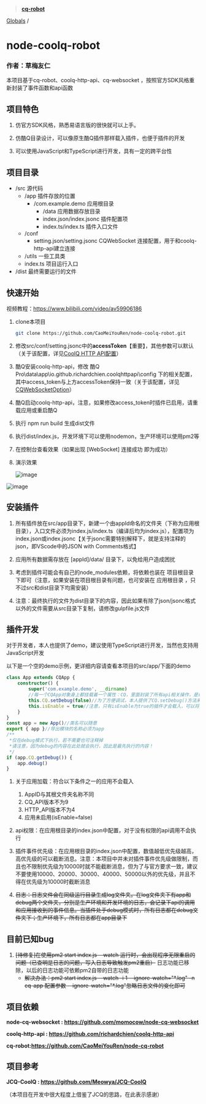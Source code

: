 > **[cq-robot](README.md)**

[Globals](globals.md) /

# node-coolq-robot

### 作者：草梅友仁

本项目基于cq-robot、coolq-http-api、cq-websocket ，按照官方SDK风格重新封装了事件函数和api函数

## 项目特色

1.  仿官方SDK风格，熟悉易语言版的很快就可以上手。

2.  仿酷Q目录设计，可以像原生酷Q插件那样载入插件，也便于插件的开发

3.  可以使用JavaScript和TypeScript进行开发，具有一定的跨平台性

## 项目目录

-   /src 源代码
    -   /app 插件存放的位置
        -   /com.example.demo 应用根目录
            -   /data  应用数据存放目录
            -   index.json/index.jsonc 插件配置项
            -   index.ts/index.ts 插件入口文件
    -   /conf 
        -   setting.json/setting.jsonc  CQWebSocket 连接配置，用于和coolq-http-api建立连接
    -   /utils 一些工具类
    -   index.ts 项目运行入口
-   /dist 最终需要运行的文件

## 快速开始

视频教程：https://www.bilibili.com/video/av59906186

1.  clone本项目

    ```bash
    git clone https://github.com/CaoMeiYouRen/node-coolq-robot.git
    ```

2.  修改src/conf/setting.jsonc中的**accessToken**【重要】，其他参数可以默认（关于该配置，详见[CoolQ HTTP API配置](https://cqhttp.cc/docs/4.10/#/Configuration)）

3.  酷Q安装coolq-http-api，修改 酷Q Pro\data\app\io.github.richardchien.coolqhttpapi\config 下的相关配置，其中access_token与上方accessToken保持一致（关于该配置，详见[CQWebSocketOption](https://github.com/momocow/node-cq-websocket/blob/master/docs/api/CQWebSocket.md)）

4.  酷Q启动coolq-http-api，注意，如果修改access_token时插件已启用，请重载应用或重启酷Q

5.  执行 npm run build 生成dist文件

6.  执行dist/index.js，开发环境下可以使用nodemon，生产环境可以使用pm2等

7.  在控制台查看效果（如果出现 [WebSocket] 连接成功 即为成功）

8.  演示效果

    ![image](https://wx3.sinaimg.cn/mw690/006W7JQLly1g50s3grxlrj314d09pn0r.jpg)

![image](https://wx2.sinaimg.cn/mw690/006W7JQLly1g50s3xkx9tj30kj05lwey.jpg)

## 安装插件

1.  所有插件放在src/app目录下，新建一个由appId命名的文件夹（下称为应用根目录），入口文件必须为index.js/index.ts（编译后均为index.js），配置项为index.json或index.jsonc【关于jsonc需要特别解释下，就是支持注释的json，即VScode中的JSON with Comments格式】

2.  应用所有数据需存放在 [appId]/data/ 目录下，以免给用户造成困扰
3.  考虑到插件可能会有自己的node_modules依赖，将依赖也装在 项目根目录 下即可（注意，如果安装在项目根目录有问题，也可安装在 应用根目录 ，只不过src和dist目录下均需安装）
4.  注意：最终执行的文件为dist目录下的内容，因此如果有除了json/jsonc格式以外的文件需要从src目录下复制，请修改gulpfile.js文件

## 插件开发

对于开发者，本人也提供了demo，建议使用TypeScript进行开发，当然也支持用JavaScript开发

以下是一个空的demo示例，更详细内容请查看本项目的src/app/下面的demo

```typescript
class App extends CQApp {
    constructor() {
        super('com.example.demo', __dirname)
        //每一个CQApp对象身上都挂载着一个属性：CQ，里面封装了所有api相关操作，是核心操作类，更多内容请直接查看注释
        this.CQ.setDebug(false)//为了方便调试，本人提供了CQ.setDebug()方法来设置插件的运行环境，在debug模式下将不会执行具体的api操作，可以在不影响其他插件的情况下进行逻辑调试；同时也提供了CQ.getDebug()来获取当前的运行环境，开发者可以针对此做一些操作
        this.isEnable = true//注意，只有isEnable为true的插件才会载入，可以将isEnable置为false不载入某插件
    }
}
const app = new App()//类名可以随意
export { app }//导出模块的名称必须为app
/**
 *仅在debug模式下执行，若不需要也可注释掉
 *请注意，因为debug的内容在此处就会执行，因此是最先执行的内容！
 */
if (app.CQ.getDebug()) {
    app.debug()
}
```

1.  关于应用加载：符合以下条件之一的应用不会载入
    1.   AppID与其根文件夹名称不同
    2.  CQ_API版本不为9
    3.  HTTP_API版本不为4
    4.  应用未启用(isEnable=false)

2.  api权限：在应用根目录的index.json中配置，对于没有权限的api调用不会执行
3.  插件事件优先级：在应用根目录的index.json中配置，数值越低优先级越高，高优先级的可以截断消息。注意：本项目中并未对插件事件优先级做限制，而且也不限制优先级为10000时就不能截断消息，但为了与官方要求一致，建议不要使用10000、20000、30000、40000、50000以外的优先级，并且不得在优先级为10000时截断消息
4.  ~~日志：日志文件会在同级运行目录生成log文件夹。在log文件夹下有app和debug两个文件夹，分别是生产环境和开发环境的日志，会记录下api的调用和应用接收到的事件信息。当插件处于debug模式时，所有日志都在debug文件夹下；生产环境下，所有日志都在app目录下~~

## 目前已知bug

1.  ~~[待修复]在使用pm2 start index.js --watch 运行时，会出现程序无限重启的问题（已查明是日志的问题，写入日志导致触发pm2重启）~~  日志功能已移除，以后的日志功能可依赖pm2自带的日志功能
    -   ~~解决办法：pm2 start index.js  --watch -i 1 --ignore-watch="\*.log" -n cq-app 配置参数 --ignore-watch="\*.log"忽略日志文件的变化即可~~

## 项目依赖

**node-cq-websocket : https://github.com/momocow/node-cq-websocket**

**coolq-http-api : https://github.com/richardchien/coolq-http-api**

**cq-robot:https://github.com/CaoMeiYouRen/node-cq-robot**

## 项目参考

**JCQ-CoolQ : https://github.com/Meowya/JCQ-CoolQ**

（本项目在开发中很大程度上借鉴了JCQ的思路，在此表示感谢）